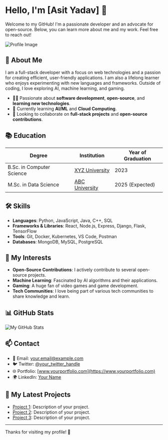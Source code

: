 # Hello, I'm [Asit Yadav] 👋

Welcome to my GitHub! I'm a passionate developer and an advocate for open-source. Below, you can learn more about me and my work. Feel free to reach out!

![Profile Image](https://avatars.githubusercontent.com/u/XXXXXXXX?v=4)

## 📝 About Me
I am a full-stack developer with a focus on web technologies and a passion for creating efficient, user-friendly applications. I am also a lifelong learner who enjoys experimenting with new languages and frameworks. Outside of coding, I love exploring AI, machine learning, and gaming.

- 👨‍💻 Passionate about **software development**, **open-source**, and **learning new technologies**.
- 🌱 Currently learning **AI/ML** and **Cloud Computing**.
- 🔭 Looking to collaborate on **full-stack projects** and **open-source contributions**.

## 📚 Education

| Degree            | Institution         | Year of Graduation |
|-------------------|---------------------|--------------------|
| B.Sc. in Computer Science | [XYZ University](https://www.xyzuniversity.edu) | 2023 |
| M.Sc. in Data Science | [ABC University](https://www.abcuniversity.edu) | 2025 (Expected) |

## 🛠️ Skills

- **Languages**: Python, JavaScript, Java, C++, SQL
- **Frameworks & Libraries**: React, Node.js, Express, Django, Flask, TensorFlow
- **Tools**: Git, Docker, Kubernetes, VS Code, Postman
- **Databases**: MongoDB, MySQL, PostgreSQL

## 🌱 My Interests

- **Open-Source Contributions**: I actively contribute to several open-source projects.
- **Machine Learning**: Fascinated by AI algorithms and their applications.
- **Gaming**: A huge fan of video games and game development.
- **Tech Communities**: I love being part of various tech communities to share knowledge and learn.

## 📊 GitHub Stats

![My GitHub Stats](https://github-readme-stats.vercel.app/api?username=your-username&show_icons=true&theme=dark)

## 📫 Contact

- 📧 Email: [your.email@example.com](mailto:your.email@example.com)
- 🐦 Twitter: [@your_twitter_handle](https://twitter.com/your_twitter_handle)
- 🌐 Portfolio: [www.yourportfolio.com](https://www.yourportfolio.com)
- 🌍 LinkedIn: [Your Name](https://www.linkedin.com/in/yourname)

## 🔗 My Latest Projects

- [Project 1](https://github.com/your-username/project1): Description of your project.
- [Project 2](https://github.com/your-username/project2): Description of your project.
- [Project 3](https://github.com/your-username/project3): Description of your project.

---

Thanks for visiting my profile! 🚀
